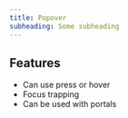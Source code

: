 ```yaml
---
title: Popover
subheading: Some subheading
---
```



## Features
- Can use press or hover
- Focus trapping
- Can be used with portals